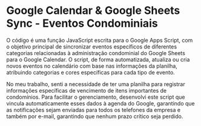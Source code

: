 # Google Calendar & Google Sheets Sync - Eventos Condominiais

O código é uma função JavaScript escrita para o Google Apps Script, com o objetivo principal de sincronizar eventos específicos de diferentes categorias relacionadas à administração condominial do Google Sheets para o Google Calendar. O script, de forma automatizada, atualiza ou cria novos eventos no calendário com base nas informações da planilha, atribuindo categorias e cores específicas para cada tipo de evento.

No meu trabalho, senti a necessidade de ter uma planilha para registrar informações específicas de vencimento de itens importantes de condomínios. Para facilitar o gerenciamento, desenvolvi este script que vincula automaticamente esses dados à agenda do Google, garantindo que as notificações sejam enviadas para todos os telefones da empresa e também por e-mail, garantindo que nenhum prazo crítico seja perdido.



  

